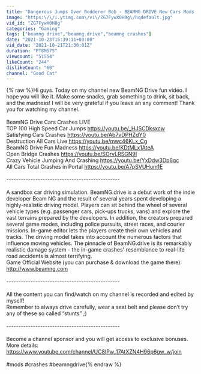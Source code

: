 ```yaml
---
title: "Dangerous Jumps Over Вodderer Bob - BEAMNG DRIVE New Cars Mods Crashes Compilation"
image: "https:\/\/i.ytimg.com\/vi\/ZG7FywX0H8g\/hqdefault.jpg"
vid_id: "ZG7FywX0H8g"
categories: "Gaming"
tags: ["beamng drive","beamng.drive","beamng crashes"]
date: "2021-10-23T15:39:11+03:00"
vid_date: "2021-10-21T21:30:01Z"
duration: "PT8M57S"
viewcount: "51554"
likeCount: "244"
dislikeCount: "60"
channel: "Good Cat"
---
```

{% raw %}Hi guys. Today on my channel new BeamNG Drive fun video. I hope you will like it. Make some snacks, grab something to drink, sit back, and the madness! I will be very grateful if you leave an any comment! Thank you for watching my channel.<br /><br />BeamNG Drive Cars Crashes LIVE<br />TOP 100 High Speed Car Jumps <a rel="nofollow" target="blank" href="https://youtu.be/_HJSCDksxcw">https://youtu.be/_HJSCDksxcw</a><br />Satisfying Cars Crashes <a rel="nofollow" target="blank" href="https://youtu.be/Ab7vDPHZdY0">https://youtu.be/Ab7vDPHZdY0</a><br />Destruction All Cars Live <a rel="nofollow" target="blank" href="https://youtu.be/mwc46KLx_Cg">https://youtu.be/mwc46KLx_Cg</a><br />BeamNG Drive Fun Madness <a rel="nofollow" target="blank" href="https://youtu.be/KDtMLx1AteA">https://youtu.be/KDtMLx1AteA</a><br />Open Bridge Crashes <a rel="nofollow" target="blank" href="https://youtu.be/SOrvLRSGN9I">https://youtu.be/SOrvLRSGN9I</a><br />Crazy Vehicle Jumping And Crashing <a rel="nofollow" target="blank" href="https://youtu.be/YxDdw3Dp6qc">https://youtu.be/YxDdw3Dp6qc</a><br />All Cars Total Crashes in Portal <a rel="nofollow" target="blank" href="https://youtu.be/A7pSVUHum1E">https://youtu.be/A7pSVUHum1E</a><br /><br />-----------------------------------------------<br /><br />A sandbox car driving simulation. BeamNG.drive is a debut work of the indie developer Beam NG and the result of several years spent developing a highly-realistic driving model. Players can sit behind the wheel of several vehicle types (e.g. passenger cars, pick-ups trucks, vans) and explore the vast terrains prepared by the developers. In addition, the creators prepared several game modes, including police pursuits, street races, and courier missions. In-game editor lets the players create their own vehicles and tracks. The driving model takes into account the numerous factors that influence moving vehicles. The pinnacle of BeamNG.drive is its remarkably realistic damage system - the in-game crashes' resemblance to real-life road accidents is almost terrifying.<br />Game Official Website (you can purchase &amp; download the game there):<br /><a rel="nofollow" target="blank" href="http://www.beamng.com">http://www.beamng.com</a> <br /><br />-----------------------------------------------<br /><br />All the content you can find/watch on my channel is recorded and edited by myself!<br />Remember to always drive carefully, wear a seat belt and please don’t try any of these so called “stunts” ;)<br /><br />-----------------------------------------------<br /><br />Become a channel sponsor and you will get access to exclusive bonuses. <br />More details:<br /><a rel="nofollow" target="blank" href="https://www.youtube.com/channel/UC8IPw_17AtXZN4H96p6gw_w/join">https://www.youtube.com/channel/UC8IPw_17AtXZN4H96p6gw_w/join</a><br /><br />#mods #crashes #beamngdrive{% endraw %}
